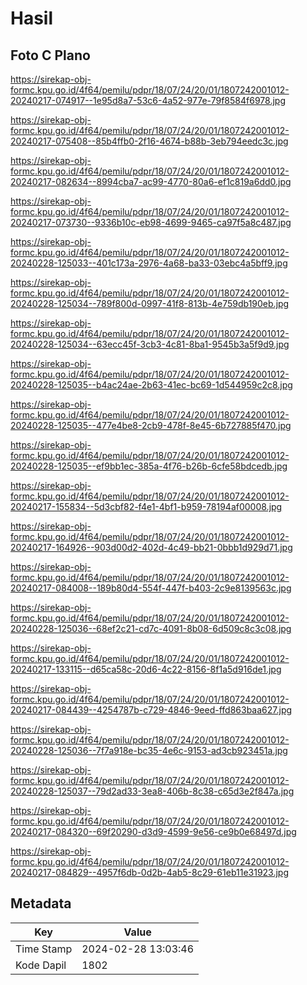 # Hasil

## Foto C Plano

https://sirekap-obj-formc.kpu.go.id/4f64/pemilu/pdpr/18/07/24/20/01/1807242001012-20240217-074917--1e95d8a7-53c6-4a52-977e-79f8584f6978.jpg

https://sirekap-obj-formc.kpu.go.id/4f64/pemilu/pdpr/18/07/24/20/01/1807242001012-20240217-075408--85b4ffb0-2f16-4674-b88b-3eb794eedc3c.jpg

https://sirekap-obj-formc.kpu.go.id/4f64/pemilu/pdpr/18/07/24/20/01/1807242001012-20240217-082634--8994cba7-ac99-4770-80a6-ef1c819a6dd0.jpg

https://sirekap-obj-formc.kpu.go.id/4f64/pemilu/pdpr/18/07/24/20/01/1807242001012-20240217-073730--9336b10c-eb98-4699-9465-ca97f5a8c487.jpg

https://sirekap-obj-formc.kpu.go.id/4f64/pemilu/pdpr/18/07/24/20/01/1807242001012-20240228-125033--401c173a-2976-4a68-ba33-03ebc4a5bff9.jpg

https://sirekap-obj-formc.kpu.go.id/4f64/pemilu/pdpr/18/07/24/20/01/1807242001012-20240228-125034--789f800d-0997-41f8-813b-4e759db190eb.jpg

https://sirekap-obj-formc.kpu.go.id/4f64/pemilu/pdpr/18/07/24/20/01/1807242001012-20240228-125034--63ecc45f-3cb3-4c81-8ba1-9545b3a5f9d9.jpg

https://sirekap-obj-formc.kpu.go.id/4f64/pemilu/pdpr/18/07/24/20/01/1807242001012-20240228-125035--b4ac24ae-2b63-41ec-bc69-1d544959c2c8.jpg

https://sirekap-obj-formc.kpu.go.id/4f64/pemilu/pdpr/18/07/24/20/01/1807242001012-20240228-125035--477e4be8-2cb9-478f-8e45-6b727885f470.jpg

https://sirekap-obj-formc.kpu.go.id/4f64/pemilu/pdpr/18/07/24/20/01/1807242001012-20240228-125035--ef9bb1ec-385a-4f76-b26b-6cfe58bdcedb.jpg

https://sirekap-obj-formc.kpu.go.id/4f64/pemilu/pdpr/18/07/24/20/01/1807242001012-20240217-155834--5d3cbf82-f4e1-4bf1-b959-78194af00008.jpg

https://sirekap-obj-formc.kpu.go.id/4f64/pemilu/pdpr/18/07/24/20/01/1807242001012-20240217-164926--903d00d2-402d-4c49-bb21-0bbb1d929d71.jpg

https://sirekap-obj-formc.kpu.go.id/4f64/pemilu/pdpr/18/07/24/20/01/1807242001012-20240217-084008--189b80d4-554f-447f-b403-2c9e8139563c.jpg

https://sirekap-obj-formc.kpu.go.id/4f64/pemilu/pdpr/18/07/24/20/01/1807242001012-20240228-125036--68ef2c21-cd7c-4091-8b08-6d509c8c3c08.jpg

https://sirekap-obj-formc.kpu.go.id/4f64/pemilu/pdpr/18/07/24/20/01/1807242001012-20240217-133115--d65ca58c-20d6-4c22-8156-8f1a5d916de1.jpg

https://sirekap-obj-formc.kpu.go.id/4f64/pemilu/pdpr/18/07/24/20/01/1807242001012-20240217-084439--4254787b-c729-4846-9eed-ffd863baa627.jpg

https://sirekap-obj-formc.kpu.go.id/4f64/pemilu/pdpr/18/07/24/20/01/1807242001012-20240228-125036--7f7a918e-bc35-4e6c-9153-ad3cb923451a.jpg

https://sirekap-obj-formc.kpu.go.id/4f64/pemilu/pdpr/18/07/24/20/01/1807242001012-20240228-125037--79d2ad33-3ea8-406b-8c38-c65d3e2f847a.jpg

https://sirekap-obj-formc.kpu.go.id/4f64/pemilu/pdpr/18/07/24/20/01/1807242001012-20240217-084320--69f20290-d3d9-4599-9e56-ce9b0e68497d.jpg

https://sirekap-obj-formc.kpu.go.id/4f64/pemilu/pdpr/18/07/24/20/01/1807242001012-20240217-084829--4957f6db-0d2b-4ab5-8c29-61eb11e31923.jpg


## Metadata

| Key        | Value               |
| ---------- | ------------------- |
| Time Stamp | 2024-02-28 13:03:46 |
| Kode Dapil | 1802                |




